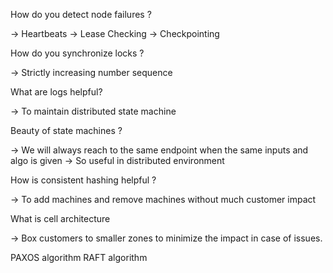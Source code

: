 How do you detect node failures ?

-> Heartbeats
-> Lease Checking
-> Checkpointing

How do you synchronize locks ?

-> Strictly increasing number sequence

What are logs helpful?

-> To maintain distributed state machine

Beauty of state machines ?

-> We will always reach to the same endpoint when the same inputs and algo is given
-> So useful in distributed environment

How is consistent hashing helpful ?

-> To add machines and remove machines without much customer impact

What is cell architecture

-> Box customers to smaller zones to minimize the impact in case of issues.

PAXOS algorithm
RAFT algorithm

